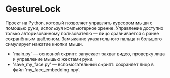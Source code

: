 # GestureLock
Проект на Python, который позволяет управлять курсором мыши с помощью руки, используя компьютерное зрение. Управление доступно только авторизованному пользователю — лицо сравнивается с ранее сохранённым шаблоном.
Замыкание указательного пальца и большого симулирует нажатие кнопки мыши.

- 'main.py' — основной скрипт: запускает захват видео, проверку лица и управление мышью жестами руки.
- 'save_my_face.py' — вспомогательный скрипт: сохраняет лицо в файл 'my_face_embedding.npy'.
